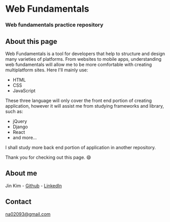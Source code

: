 # Web Fundamentals
### Web fundamentals practice repository

## About this page
Web Fundamentals is a tool for developers that help to structure and design many varieties of platforms.
From websites to mobile apps, understanding web fundamentals will allow me to be more comfortable with creating multiplatform sites.
Here I'll mainly use:
- HTML
- CSS
- JavaScript

These three language will only cover the front end portion of creating application, however it will assist me from studying frameworks and library,
such as:
- jQuery
- Django
- React
- and more...

I shall study more back end portion of application in another repository.

Thank you for checking out this page. 😄

## About me
Jin Kim - [Github](https://github.com/kimjin-012) - [LinkedIn](https://www.linkedin.com/in/jin-kim-code/)

## Contact
na02093@gmail.com
